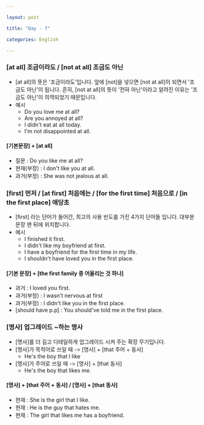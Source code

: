 ```yaml
---

layout: post

title: "Day - 7"

categories: English

---
```


### [at all] 조금이라도 / [not at all] 조금도 아닌

-	[at all]의 뜻은 '조금이라도'입니다. 앞에 [not]을 넣으면 [not at all]이 되면서 '조금도 아닌'이 됩니다. 흔히, [not at all]의 뜻이 '전혀 아닌'이라고 알려진 이유는 '조금도 아닌'이 의역되었기 때문입니다.
-	예시
	-	Do you love me at all?
	-	Are you annoyed at all?
	-	I didn't eat at all today.
	-	I'm not disappointed at all.

#### [기본문장] + [at all]

-	질문 : Do you like me at all?
-	현재(부정) : I don't like you at all.
-	과거(부정) : She was not jealous at all.

### [first] 먼저 / [at first] 처음에는 / [for the first time] 처음으로 / [in the first place] 애당초

-	[first] 라는 단어가 들어간, 최고의 사용 빈도를 가진 4가지 단어들 입니다. 대부분 문장 맨 뒤에 위치합니다.
-	예시
	-	I finished it first.
	-	I didn't like my boyfriend at first.
	-	I have a boyfriend for the first time in my life.
	-	I shouldn't have loved you in the first place.

#### [기본 문장] + [the first family 중 어울리는 것 하나]

-	과거 : I loved you first.
-	과거(부정) : I wasn't nervous at first
-	과거(부정) : I didn't like you in the first place.
-	[should have p.p] : You should've told me in the first place.

### [명사] 업그레이드 ~하는 명사

-	[명사]를 더 길고 디테일하게 업그레이드 시켜 주는 확장 무기입니다.
-	[명사]가 목적어로 쓰일 때 -> [명사] + [that 주어 + 동사]
	-	He's the boy that I like
-	[명사]가 주어로 쓰일 때 -> [명사] + [that 동사]
	-	He's the boy that likes me.

#### [명사] + [that 주어 + 동사] / [명사] + [that 동사]

-	현재 : She is the girl that I like.
-	현재 : He is the guy that hates me.
-	현재 : The girl that likes me has a boyfriend.
